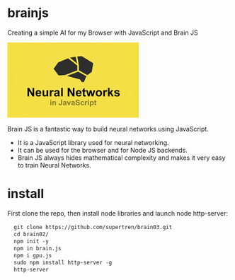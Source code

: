 # brainjs

Creating a simple AI for my Browser with JavaScript and Brain JS


![brainjs](https://github.com/supertren/brain02/blob/master/brain.png)

Brain JS is a fantastic way to build neural networks using JavaScript. 
 * It is a JavaScript library used for neural networking.
 * It can be used for the browser and for Node JS backends.
 * Brain JS always hides mathematical complexity and makes it very easy to train Neural Networks.

# install

First clone the repo, then install node libraries and launch node http-server:

```
  git clone https://github.com/supertren/brain03.git
  cd brain02/
  npm init -y
  npm in brain.js
  npm i gpu.js
  sudo npm install http-server -g
  http-server
```

